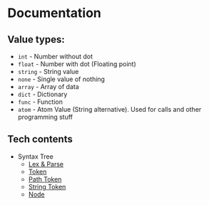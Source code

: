 # Documentation

## Value types:
* `int` - Number without dot
* `float` - Number with dot (Floating point)
* `string` - String value
* `none` - Single value of nothing
* `array` - Array of data
* `dict` - Dictionary
* `func` - Function
* `atom` - Atom Value (String alternative). Used for calls and other programming stuff

## Tech contents

* Syntax Tree
    * [Lex & Parse](LexParse.md)
    * [Token](Token.md)
    * [Path Token](PathToken.md)
    * [String Token](StringToken.md)
    * [Node](Node.md)
    